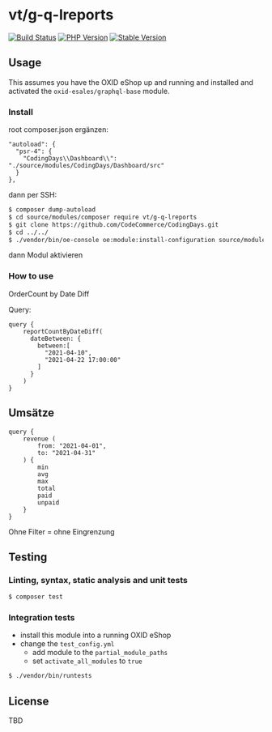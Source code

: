 # vt/g-q-lreports

[![Build Status](https://img.shields.io/travis/com/vt/g-q-lreports/master.svg?style=for-the-badge&logo=travis)](https://travis-ci.com/vt/g-q-lreports) [![PHP Version](https://img.shields.io/packagist/php-v/vt/g-q-lreports.svg?style=for-the-badge)](https://github.com/vt/g-q-lreports) [![Stable Version](https://img.shields.io/packagist/v/vt/g-q-lreports.svg?style=for-the-badge&label=latest)](https://packagist.org/packages/vt/g-q-lreports)

## Usage

This assumes you have the OXID eShop up and running and installed and activated the `oxid-esales/graphql-base` module.

### Install
root composer.json ergänzen:
```
"autoload": {
  "psr-4": {
    "CodingDays\\Dashboard\\": "./source/modules/CodingDays/Dashboard/src"
  }
},
```
dann per SSH:
```bash
$ composer dump-autoload
$ cd source/modules/composer require vt/g-q-lreports
$ git clone https://github.com/CodeCommerce/CodingDays.git
$ cd ../../
$ ./vendor/bin/oe-console oe:module:install-configuration source/modules/CodingDays/Dashboard/
```
dann Modul aktivieren

### How to use

OrderCount by Date Diff

Query:

    query {
        reportCountByDateDiff(
          dateBetween: {
            between:[
              "2021-04-10",
              "2021-04-22 17:00:00"
            ]
          }
        )
    }

## Umsätze
```
query {
    revenue (
        from: "2021-04-01",
        to: "2021-04-31"
    ) {
        min
        avg
        max
        total
        paid
        unpaid
    }
}
```
Ohne Filter = ohne Eingrenzung

## Testing

### Linting, syntax, static analysis and unit tests

```bash
$ composer test
```

### Integration tests

- install this module into a running OXID eShop
- change the `test_config.yml`
  - add module to the `partial_module_paths`
  - set `activate_all_modules` to `true`

```bash
$ ./vendor/bin/runtests
```

## License

TBD
